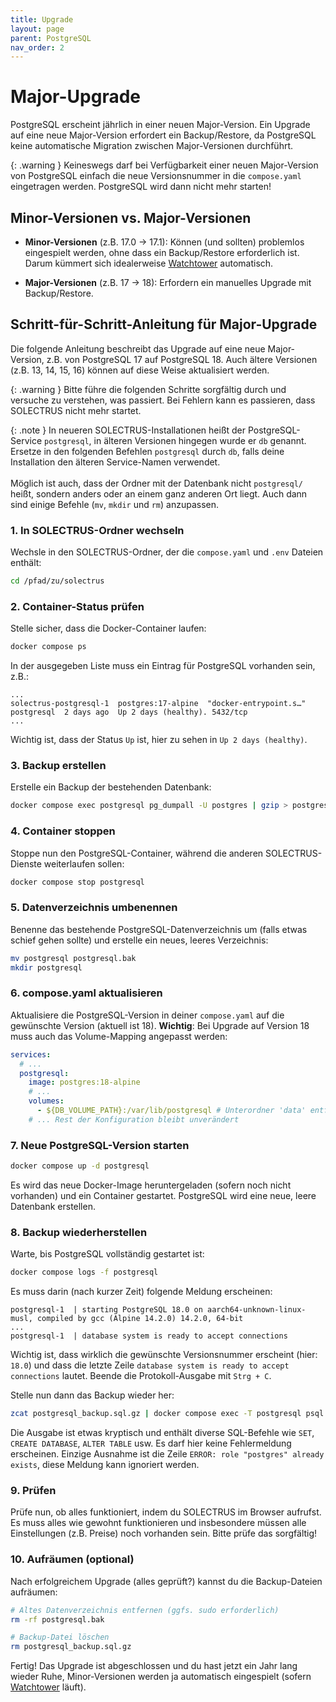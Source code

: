 ```yaml
---
title: Upgrade
layout: page
parent: PostgreSQL
nav_order: 2
---
```


# Major-Upgrade

PostgreSQL erscheint jährlich in einer neuen Major-Version. Ein Upgrade auf eine neue Major-Version erfordert ein Backup/Restore, da PostgreSQL keine automatische Migration zwischen Major-Versionen durchführt.

{: .warning }
Keineswegs darf bei Verfügbarkeit einer neuen Major-Version von PostgreSQL einfach die neue Versionsnummer in die `compose.yaml` eingetragen werden. PostgreSQL wird dann nicht mehr starten!

## Minor-Versionen vs. Major-Versionen

- **Minor-Versionen** (z.B. 17.0 → 17.1): Können (und sollten) problemlos eingespielt werden, ohne dass ein Backup/Restore erforderlich ist. Darum kümmert sich idealerweise [Watchtower](/referenz/watchtower) automatisch.

- **Major-Versionen** (z.B. 17 → 18): Erfordern ein manuelles Upgrade mit Backup/Restore.

## Schritt-für-Schritt-Anleitung für Major-Upgrade

Die folgende Anleitung beschreibt das Upgrade auf eine neue Major-Version, z.B. von PostgreSQL 17 auf PostgreSQL 18. Auch ältere Versionen (z.B. 13, 14, 15, 16) können auf diese Weise aktualisiert werden.

{: .warning }
Bitte führe die folgenden Schritte sorgfältig durch und versuche zu verstehen, was passiert. Bei Fehlern kann es passieren, dass SOLECTRUS nicht mehr startet.

{: .note }
In neueren SOLECTRUS-Installationen heißt der PostgreSQL-Service `postgresql`, in älteren Versionen hingegen wurde er `db` genannt. Ersetze in den folgenden Befehlen `postgresql` durch `db`, falls deine Installation den älteren Service-Namen verwendet.
\
\
Möglich ist auch, dass der Ordner mit der Datenbank nicht `postgresql/` heißt, sondern anders oder an einem ganz anderen Ort liegt. Auch dann sind einige Befehle (`mv`, `mkdir` und `rm`) anzupassen.

### 1. In SOLECTRUS-Ordner wechseln

Wechsle in den SOLECTRUS-Ordner, der die `compose.yaml` und `.env` Dateien enthält:

```bash
cd /pfad/zu/solectrus
```

### 2. Container-Status prüfen

Stelle sicher, dass die Docker-Container laufen:

```bash
docker compose ps
```

In der ausgegeben Liste muss ein Eintrag für PostgreSQL vorhanden sein, z.B.:

```plaintext
...
solectrus-postgresql-1  postgres:17-alpine  "docker-entrypoint.s…"  postgresql  2 days ago  Up 2 days (healthy). 5432/tcp
...
```

Wichtig ist, dass der Status `Up` ist, hier zu sehen in `Up 2 days (healthy)`.

### 3. Backup erstellen

Erstelle ein Backup der bestehenden Datenbank:

```bash
docker compose exec postgresql pg_dumpall -U postgres | gzip > postgresql_backup.sql.gz
```

### 4. Container stoppen

Stoppe nun den PostgreSQL-Container, während die anderen SOLECTRUS-Dienste weiterlaufen sollen:

```bash
docker compose stop postgresql
```

### 5. Datenverzeichnis umbenennen

Benenne das bestehende PostgreSQL-Datenverzeichnis um (falls etwas schief gehen sollte) und erstelle ein neues, leeres Verzeichnis:

```bash
mv postgresql postgresql.bak
mkdir postgresql
```

### 6. compose.yaml aktualisieren

Aktualisiere die PostgreSQL-Version in deiner `compose.yaml` auf die gewünschte Version (aktuell ist 18). **Wichtig**: Bei Upgrade auf Version 18 muss auch das Volume-Mapping angepasst werden:

```yaml
services:
  # ...
  postgresql:
    image: postgres:18-alpine
    # ...
    volumes:
      - ${DB_VOLUME_PATH}:/var/lib/postgresql # Unterordner 'data' entfernt!
    # ... Rest der Konfiguration bleibt unverändert
```

### 7. Neue PostgreSQL-Version starten

```bash
docker compose up -d postgresql
```

Es wird das neue Docker-Image heruntergeladen (sofern noch nicht vorhanden) und ein Container gestartet. PostgreSQL wird eine neue, leere Datenbank erstellen.

### 8. Backup wiederherstellen

Warte, bis PostgreSQL vollständig gestartet ist:

```bash
docker compose logs -f postgresql
```

Es muss darin (nach kurzer Zeit) folgende Meldung erscheinen:

```plaintext
postgresql-1  | starting PostgreSQL 18.0 on aarch64-unknown-linux-musl, compiled by gcc (Alpine 14.2.0) 14.2.0, 64-bit
...
postgresql-1  | database system is ready to accept connections
```

Wichtig ist, dass wirklich die gewünschte Versionsnummer erscheint (hier: `18.0`) und dass die letzte Zeile `database system is ready to accept connections` lautet. Beende die Protokoll-Ausgabe mit `Strg + C`.

Stelle nun dann das Backup wieder her:

```bash
zcat postgresql_backup.sql.gz | docker compose exec -T postgresql psql -U postgres
```

Die Ausgabe ist etwas kryptisch und enthält diverse SQL-Befehle wie `SET`, `CREATE DATABASE`, `ALTER TABLE` usw. Es darf hier keine Fehlermeldung erscheinen. Einzige Ausnahme ist die Zeile `ERROR: role "postgres" already exists`, diese Meldung kann ignoriert werden.

### 9. Prüfen

Prüfe nun, ob alles funktioniert, indem du SOLECTRUS im Browser aufrufst. Es muss alles wie gewohnt funktionieren und insbesondere müssen alle Einstellungen (z.B. Preise) noch vorhanden sein. Bitte prüfe das sorgfältig!

### 10. Aufräumen (optional)

Nach erfolgreichem Upgrade (alles geprüft?) kannst du die Backup-Dateien aufräumen:

```bash
# Altes Datenverzeichnis entfernen (ggfs. sudo erforderlich)
rm -rf postgresql.bak

# Backup-Datei löschen
rm postgresql_backup.sql.gz
```

Fertig! Das Upgrade ist abgeschlossen und du hast jetzt ein Jahr lang wieder Ruhe, Minor-Versionen werden ja automatisch eingespielt (sofern [Watchtower](/referenz/watchtower) läuft).

